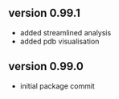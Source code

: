 
## version 0.99.1

- added streamlined analysis
- added pdb visualisation

## version 0.99.0

- initial package commit
